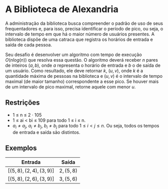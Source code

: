 # A Biblioteca de Alexandria
A administração da biblioteca busca compreender o padrão de uso de seus frequentadores
e, para isso, precisa identificar o período de pico, ou seja, o intervalo de tempo em que há
o maior número de usuários presentes. A biblioteca dispõe de uma catraca que registra
os horários de entrada e saída de cada pessoa.

Seu desafio é desenvolver um algoritmo com tempo de execução $O(n log (n))$ que resolva
essa questão. O algoritmo deverá receber $n$ pares de inteiros $(a, b)$, onde $a$ representa
o horário de entrada e $b$ o de saída de um usuário. Como resultado, ele deve retornar
$k$, $(u, v)$, onde $k$ é a quantidade máxima de pessoas na biblioteca e $(u, v)$ é o intervalo
de tempo maximal (de maior tamanho) correspondente a esse pico. Se houver mais de
um intervalo de pico maximal, retorne aquele com menor $u$.

## Restrições
- 1 ≤ n ≤ 2 · 105
- 1 ≤ ai < bi ≤ 109 para todo 1 ≤ i ≤ n.
- $a_i \neq a_j$, $a_i \neq b_j$, $b_i \neq b_j$ para todo $1 \le i \lt j \le n$. Ou seja, todos os tempos de
entrada e saída são distintos.

## Exemplos
|    Entrada    |     Saída     |
|---------------|---------------|
| $[(5, 8),(2, 4),(3, 9)]$ | $2,(5, 8)$ |
| $[(5, 8),(2, 6),(3, 9)]$ | $3,(5, 6)$ |
